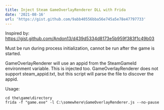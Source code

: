 ```yaml
---
title: Inject Steam GameOverlayRenderer DLL with Frida
date: '2021-08-16'
url: 'https://gist.github.com/9abb40556bba56e745a5e78e47797733'
---
```

Inspired by:  
<https://gist.github.com/Andon13/d439d5334d8173e5b959f383f1c49b03>

Must be run during process initialization, cannot be run after the game is
started.

GameOverlayRenderer will use an appid from the SteamGameId environment
variable. This is injected too. GameOverlayRenderer does not support
steam_appid.txt, but this script will parse the file to discover the appid.

Usage:
```
cd the\game\directory
frida -f "game.exe" -l C:\somewhere\GameOverlayRenderer.js --no-pause
```